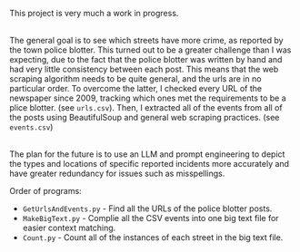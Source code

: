 This project is very much a work in progress. <br><br>

The general goal is to see which streets have more crime, as reported by the town police blotter. This turned out to be a greater challenge than I was expecting, due to the fact that the police blotter was written by hand and had very little consistency between each post. This means that the web scraping algorithm needs to be quite general, and the urls are in no particular order. To overcome the latter, I checked every URL of the newspaper since 2009, tracking which ones met the requirements to be a plice blotter. (see `urls.csv`). Then, I extracted all of the events from all of the posts using BeautifulSoup and general web scraping practices. (see `events.csv`) <br><br>

The plan for the future is to use an LLM and prompt engineering to depict the types and locations of specific reported incidents more accurately and have greater redundancy for issues such as misspellings.

Order of programs:
* `GetUrlsAndEvents.py` - Find all the URLs of the police blotter posts.
* `MakeBigText.py` - Complie all the CSV events into one big text file for easier context matching.
* `Count.py` - Count all of the instances of each street in the big text file.
